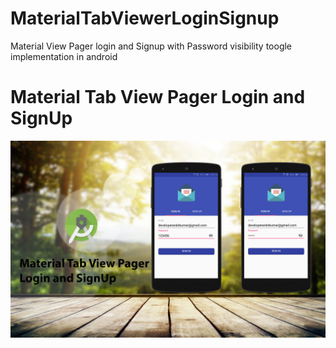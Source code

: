 # MaterialTabViewerLoginSignup
Material View Pager login and Signup with Password visibility toogle implementation in android
<h1>Material Tab View Pager Login and SignUp</h1>
<p><img src="https://github.com/developerankitkumar/MaterialTabViewerLoginSignup/blob/master/screenshots/Preview.jpg" alt="alt text" style="max-width:100%;"></p>
